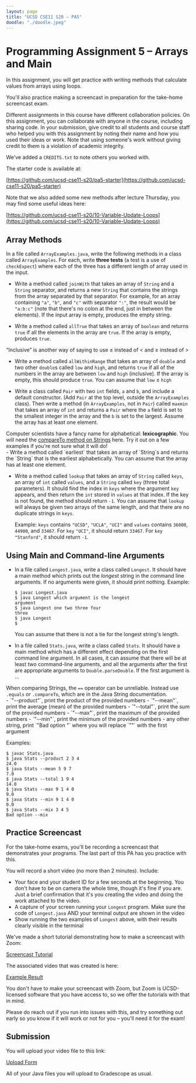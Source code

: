 ```yaml
---
layout: page
title: "UCSD CSE11 S20 – PA5"
doodle: "./doodle.jpeg"
---
```


# Programming Assignment 5 – Arrays and Main

In this assignment, you will get practice with writing methods that calculate
values from arrays using loops.

You'll also practice making a screencast in preparation for the take-home
screencast exam.

Different assignments in this course have different collaboration policies. On
this assignment, you can collaborate with anyone in the course, including
sharing code. In your submission, give credit to all students and course staff
who helped you with this assignment by noting their name and how you used their
ideas or work. Note that using someone's work without giving credit to them is
a violation of academic integrity.

We've added a `CREDITS.txt` to note others you worked with.

The starter code is available at:

[https://github.com/ucsd-cse11-s20/pa5-starter](https://github.com/ucsd-cse11-s20/pa5-starter)

Note that we also added some new methods after lecture Thursday, you may find
some useful ideas here:

[https://github.com/ucsd-cse11-s20/10-Variable-Update-Loops](https://github.com/ucsd-cse11-s20/10-Variable-Update-Loops)

## Array Methods

In a file called `ArrayExamples.java`, write the following methods in a class
called `ArrayExamples`. For each, write **three tests** (a test is a use of
`checkExpect`) where each of the three has a different length of array used
in the input.

- Write a method called `joinWith` that takes an array of `String` and a
`String` separator, and returns a new `String` that contains the strings from
the array separated by that separator. For example, for an array containing
`"a"`, `"b"`, and `"c"` with separator `":"`, the result would be `"a:b:c"`
(note that there's no colon at the end, just in between the elements). If the
input array is empty, produces the empty string.

- Write a method called `allTrue` that takes an array of `boolean` and
returns `true` if all the elements in the array are `true`. If the array is
empty, produces `true`.

<div class='sidenote'>“Inclusive” is another way of saying to use ≤ instead
of &lt; and ≥ instead of &gt;</div>

- Write a method called `allWithinRange` that takes an array of `double` and
two other `double`s called `low` and `high`, and returns `true` if all of the
numbers in the array are between `low` and `high` (inclusive). If the array
is empty, this should produce `true`. You can assume that `low` ≤ `high`

- Write a class called `Pair` with two `int` fields, `a` and `b`, and include a
  default constructor. (Add `Pair` at the top level, outside the
  `ArrayExamples` class). Then write a method (in `ArrayExamples`, not in
  `Pair`) called `maxmin` that takes an array of `int` and returns a `Pair`
  where the `a` field is set to the smallest integer in the array and the `b`
  is set to the largest. Assume the array has at least one element.

<div class='sidenote'>Computer scientists have a fancy name for alphabetical:
<b>lexicographic</b>. You will need the <a href="https://docs.oracle.com/en/java/javase/13/docs/api/java.base/java/lang/String.html#compareTo(java.lang.String)">compareTo method on Strings</a> here. Try it out on a few examples if you're not sure what it will do!</div>
- Write a method called `earliest` that takes an array of `String`s and
returns the `String` that is the earliest alphabetically. You can assume that
the array has at least one element.

- Write a method called `lookup` that takes an array of `String` called
`keys`, an array of `int` called `values`, and a `String` called `key` (three
total parameters). It should find the index in `keys` where the argument
`key` appears, and then return the `int` stored in `values` at that index. If
the key is not found, the method should return `-1`. You can assume that
`lookup` will always be given two arrays of the same length, and that there
are no duplicate strings in `keys`.

  Example: `keys` contains `"UCSD"`, `"UCLA"`, `"UCI"` and `values` contains
  `36000`, `44900`, and `33467`. For `key` `"UCI"`, it should return `33467`.
  For `key` `"Stanford"`, it should return `-1`.

## Using Main and Command-line Arguments

- In a file called `Longest.java`, write a class called `Longest`. It should
have a main method which prints out the _longest_ string in the command line
arguments. If no arguments were given, it should print nothing. Example:

  ```
  $ javac Longest.java
  $ java Longest which argument is the longest
  argument
  $ java Longest one two three four
  three
  $ java Longest
  $
  ```

  You can assume that there is not a tie for the longest string's length.

- In a file called `Stats.java`, write a class called `Stats`. It should have
a main method which has a different effect depending on the first command
line argument. In all cases, it can assume that there will be at least _two_
command-line arguments, and all the arguments after the first are appropriate
arguments to `Double.parseDouble`. If the first argument is ...

<div class="sidenote">When comparing Strings, the <code>==</code> operator can
be unreliable. Instead use <code>.equals</code> or <code>.compareTo</code>,
which are in the Java String documentation.</div>
  - `"--product"`, print the product of the provided numbers
  - `"--mean"`, print the average (mean) of the provided numbers
  - `"--total"`, print the sum of the provided numbers
  - `"--max"`, print the maximum of the provided numbers
  - `"--min"`, print the minimum of the provided numbers
  - any other string, print `"Bad option <arg>"` where you will replace
  `"<arg>"` with the first argument

  Examples:

  ```
  $ javac Stats.java
  $ java Stats --product 2 3 4
  24.0
  $ java Stats --mean 5 9 7
  7.0
  $ java Stats --total 1 9 4
  14.0
  $ java Stats --max 9 1 4 0
  9.0
  $ java Stats --min 9 1 4 0
  0.0
  $ java Stats --mix 3 4 5
  Bad option --mix
  ```


## Practice Screencast

For the take-home exams, you'll be recording a screencast that demonstrates
your programs. The last part of this PA has you practice with this.

You will record a short video (no more than 2 minutes). Include:

- Your face and your student ID for a few seconds at the beginning. You don't
have to be on camera the whole time, though it's fine if you are. Just a
brief confirmation that it's you creating the video and doing the work
attached to the video.
- A capture of your screen running your `Longest` program. Make sure the code
of `Longest.java` AND your terminal output are shown in the video
- Show running the two examples of `Longest` above, with their results
clearly visible in the terminal

We've made a short tutorial demonstrating how to make a screencast with Zoom:

[Screencast Tutorial](https://drive.google.com/open?id=1KROMAQuTCk40zwrEFotlYSJJQdcG_GUU)

The associated video that was created is here:

[Example Result](https://drive.google.com/open?id=1MxJN6CQcXqIbOekDYMxjh7mTt1TyRVMl)

You don't have to make your screencast with Zoom, but Zoom is UCSD-licensed
software that you have access to, so we offer the tutorials with that in
mind.

Please do reach out if you run into issues with this, and try something out
early so you know if it will work or not for you – you'll need it for the
exam!

## Submission

You will upload your video file to this link:

[Upload Form](https://docs.google.com/forms/d/e/1FAIpQLSds1_f-nDU5qq1qBadNM5_NN01adgv2CDqlGnSpM0ncWuQogw/viewform)

All of your Java files you will upload to Gradescope as usual.
